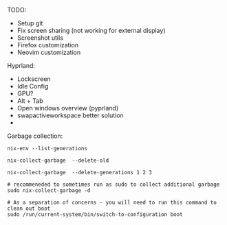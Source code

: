 TODO:

- Setup git
- Fix screen sharing (not working for external display)
- Screenshot utils
- Firefox customization
- Neovim customization

Hyprland:

- Lockscreen
- Idle Config
- GPU?
- Alt + Tab
- Open windows overview (pyprland)
- swapactiveworkspace better solution
-

Garbage collection:

```
nix-env --list-generations

nix-collect-garbage  --delete-old

nix-collect-garbage  --delete-generations 1 2 3

# recommeneded to sometimes run as sudo to collect additional garbage
sudo nix-collect-garbage -d

# As a separation of concerns - you will need to run this command to clean out boot
sudo /run/current-system/bin/switch-to-configuration boot
```
